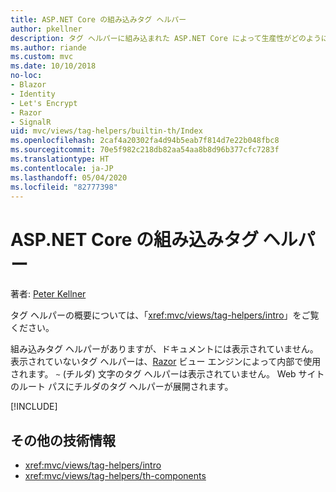 ```yaml
---
title: ASP.NET Core の組み込みタグ ヘルパー
author: pkellner
description: タグ ヘルパーに組み込まれた ASP.NET Core によって生産性がどのように向上するかをご確認ください。
ms.author: riande
ms.custom: mvc
ms.date: 10/10/2018
no-loc:
- Blazor
- Identity
- Let's Encrypt
- Razor
- SignalR
uid: mvc/views/tag-helpers/builtin-th/Index
ms.openlocfilehash: 2caf4a20302fa4d94b5eab7f814d7e22b048fbc8
ms.sourcegitcommit: 70e5f982c218db82aa54aa8b8d96b377cfc7283f
ms.translationtype: HT
ms.contentlocale: ja-JP
ms.lasthandoff: 05/04/2020
ms.locfileid: "82777398"
---
```

# <a name="aspnet-core-built-in-tag-helpers"></a>ASP.NET Core の組み込みタグ ヘルパー

著者: [Peter Kellner](https://peterkellner.net)

タグ ヘルパーの概要については、「<xref:mvc/views/tag-helpers/intro>」をご覧ください。

組み込みタグ ヘルパーがありますが、ドキュメントには表示されていません。 表示されていないタグ ヘルパーは、[Razor](xref:mvc/views/razor) ビュー エンジンによって内部で使用されます。 `~` (チルダ) 文字のタグ ヘルパーは表示されていません。 Web サイトのルート パスにチルダのタグ ヘルパーが展開されます。

[!INCLUDE[](~/includes/built-in-TH.md)]

## <a name="additional-resources"></a>その他の技術情報

* <xref:mvc/views/tag-helpers/intro>
* <xref:mvc/views/tag-helpers/th-components>
